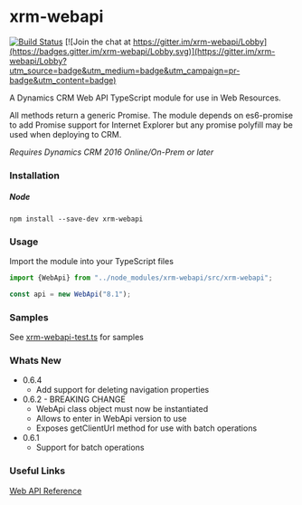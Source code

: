 ﻿# xrm-webapi
[![Build Status](https://travis-ci.org/derekfinlinson/xrm-webapi.png?branch=master)](https://travis-ci.org/derekfinlinson/xrm-webapi)
[![Join the chat at https://gitter.im/xrm-webapi/Lobby](https://badges.gitter.im/xrm-webapi/Lobby.svg)](https://gitter.im/xrm-webapi/Lobby?utm_source=badge&utm_medium=badge&utm_campaign=pr-badge&utm_content=badge)

A Dynamics CRM Web API TypeScript module for use in Web Resources.

All methods return a generic Promise. The module depends on es6-promise to add Promise support for Internet Explorer but any promise polyfill may be used when deploying to CRM.

*Requires Dynamics CRM 2016 Online/On-Prem or later*

### Installation

##### Node

```
npm install --save-dev xrm-webapi
```
### Usage

Import the module into your TypeScript files

```typescript
import {WebApi} from "../node_modules/xrm-webapi/src/xrm-webapi";

const api = new WebApi("8.1");
```

### Samples
See [xrm-webapi-test.ts](test/xrm-webapi-test.ts) for samples

### Whats New
* 0.6.4
    * Add support for deleting navigation properties
* 0.6.2 - BREAKING CHANGE
    * WebApi class object must now be instantiated
    * Allows to enter in WebApi version to use
    * Exposes getClientUrl method for use with batch operations
* 0.6.1
    * Support for batch operations

### Useful Links

[Web API Reference](https://msdn.microsoft.com/en-us/library/mt593051.aspx)
